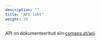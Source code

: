 ```yaml
---
description: ""
title: "API leht"
weight: 10
---
```


API on dokumenteeritud siin:[comaps.at/api](https://comaps.at/api).
